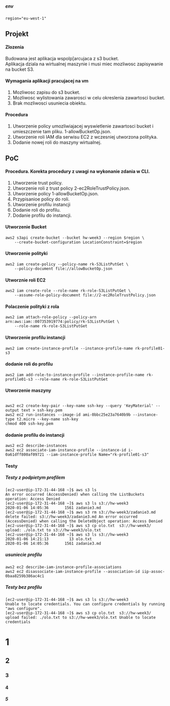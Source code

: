 ##### env
```
region="eu-west-1"
```

## Projekt

#### Zlozenia
Budowana jest aplikacja wspolp[arcujaca z s3 bucket.  
Aplikacja dziala na wirtualnej maszynie i musi miec mozliwosc zapisywanie na bucket S3.  

#### Wymagania aplikacji pracujacej na vm
1. Mozliwosc zapisu  do s3 bucket.  
2. Mozliwosc wylistowania zawarosci w celu okreslenia zawartosci bucket.
3. Brak mozliwosci usuniecia obiektu.


#### Procedura
1. Utworzenie policy umozliwiajacej wyswietlenie zawartosci bucket i umieszczenie tam pliku. 1-allowBucketOp.json.
2. Utworzenie roli IAM dla serwisu EC2 z wczesniej utworzona polityka.
3. Dodanie nowej roli do maszyny wirtualnej.



## PoC

#### Procedura. Korekta procedury z uwagi na wykonanie zdania w CLI.
1. Utworzenie trust policy.
2. Utworzenie roli z trust policy 2-ec2RoleTrustPolicy.json.
3. Utworzenie policy 1-allowBucketOp.json.
4. Przypisanioe policy do roli.
5. Utworzenie profilu instancji
6. Dodanie roli do profilu.
7. Dodanie profilu do instancji.



#### Utworzenie Bucket
```
aws2 s3api create-bucket --bucket hw-week3 --region $region \
    --create-bucket-configuration LocationConstraint=$region
```
#### Utworzenie polityki
```
aws2 iam create-policy --policy-name rk-S3ListPutGet \
    --policy-document file://allowBucketOp.json
```

#### Utworznie roli EC2
```
aws2 iam create-role --role-name rk-role-S3ListPutGet \
    --assume-role-policy-document file://2-ec2RoleTrustPolicy.json
```
#### Polaczenie polityki z rola

```
aws2 iam attach-role-policy --policy-arn arn:aws:iam::007353919774:policy/rk-S3ListPutGet \
    --role-name rk-role-S3ListPutGet
```

#### Utworzenie profilu instancji
```
aws2 iam create-instance-profile --instance-profile-name rk-profile01-s3

```
#### dodanie roli do profilu
```
aws2 iam add-role-to-instance-profile --instance-profile-name rk-profile01-s3 --role-name rk-role-S3ListPutGet
```

#### Utworzenie maszyny
```

aws2 ec2 create-key-pair --key-name ssh-key --query 'KeyMaterial' --output text > ssh-key.pem
aws2 ec2 run-instances --image-id ami-0bbc25e23a7640b9b --instance-type t2.micro --key-name ssh-key 
chmod 400 ssh-key.pem

```

#### dodanie profilu do instancji
```
aws2 ec2 describe-instances
aws2 ec2 associate-iam-instance-profile --instance-id i-0a61dff800af09721 --iam-instance-profile Name="rk-profile01-s3"
```

#### Testy
##### Testy z podpietym profilem
```
[ec2-user@ip-172-31-44-168 ~]$ aws s3 ls
An error occurred (AccessDenied) when calling the ListBuckets operation: Access Denied
[ec2-user@ip-172-31-44-168 ~]$ aws s3 ls s3://hw-week3
2020-01-06 14:05:36       1561 zadanie3.md
[ec2-user@ip-172-31-44-168 ~]$ aws s3 rm s3://hw-week3/zadanie3.md
delete failed: s3://hw-week3/zadanie3.md An error occurred (AccessDenied) when calling the DeleteObject operation: Access Denied
[ec2-user@ip-172-31-44-168 ~]$ aws s3 cp olo.txt  s3://hw-week3/
upload: ./olo.txt to s3://hw-week3/olo.txt                        
[ec2-user@ip-172-31-44-168 ~]$ aws s3 ls s3://hw-week3
2020-01-06 14:21:13         13 olo.txt
2020-01-06 14:05:36       1561 zadanie3.md

```

##### usuniecie profilu 
```
aws2 ec2 describe-iam-instance-profile-associations
aws2 ec2 disassociate-iam-instance-profile --association-id iip-assoc-0baa8259b386ac4c1
```

##### Testy bez profilu
```
[ec2-user@ip-172-31-44-168 ~]$ aws s3 ls s3://hw-week3
Unable to locate credentials. You can configure credentials by running "aws configure".
[ec2-user@ip-172-31-44-168 ~]$ aws s3 cp olo.txt  s3://hw-week3/
upload failed: ./olo.txt to s3://hw-week3/olo.txt Unable to locate credentials
```




# 1
## 2
### 3
#### 4
##### 5


